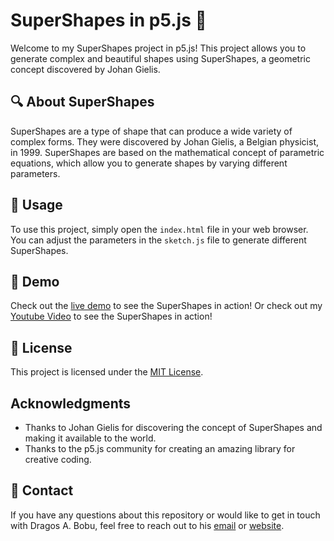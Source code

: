 # SuperShapes in p5.js 🌟
Welcome to my SuperShapes project in p5.js! This project allows you to generate complex and beautiful shapes using SuperShapes, a geometric concept discovered by Johan Gielis.

## 🔍 About SuperShapes
SuperShapes are a type of shape that can produce a wide variety of complex forms. They were discovered by Johan Gielis, a Belgian physicist, in 1999. SuperShapes are based on the mathematical concept of parametric equations, which allow you to generate shapes by varying different parameters.

## 🔧 Usage
To use this project, simply open the `index.html` file in your web browser. You can adjust the parameters in the `sketch.js` file to generate different SuperShapes.

## 🎥 Demo
Check out the [live demo](https://editor.p5js.org/BobuDragos/full/SJVTU-jC7) to see the SuperShapes in action!
Or check out my [Youtube Video](https://www.youtube.com/watch?v=vGj3_TiDBWI&list=PL-j3UE1st04BZqRXq6eUBHpovhKjA1kiX&index=7&ab_channel=dragosel505) to see the SuperShapes in action!


## 📜 License
This project is licensed under the [MIT License](https://opensource.org/licenses/MIT).

## Acknowledgments
- Thanks to Johan Gielis for discovering the concept of SuperShapes and making it available to the world.
- Thanks to the p5.js community for creating an amazing library for creative coding.

## 🤝 Contact

If you have any questions about this repository or would like to get in touch with Dragos A. Bobu, feel free to reach out to his [email](mailto:bobudragos0@gmail.com?subject=[GitHub]p5SuperShapes%20Interest) or [website](https://bobudragos.github.io/).
